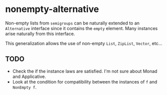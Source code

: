 # nonempty-alternative

Non-empty lists from `semigroups` can be naturally extended to an `Alternative` interface since it contains the `empty` element. Many instances arise naturally from this interface.

This generalization allows the use of non-empty `List`, `ZipList`, `Vector`, etc...

## TODO

- Check the if the instance laws are satisfied. I'm not sure about Monad and Applicative.
- Look at the condition for compatibility between the instances of `f` and `NonEmpty f`.
